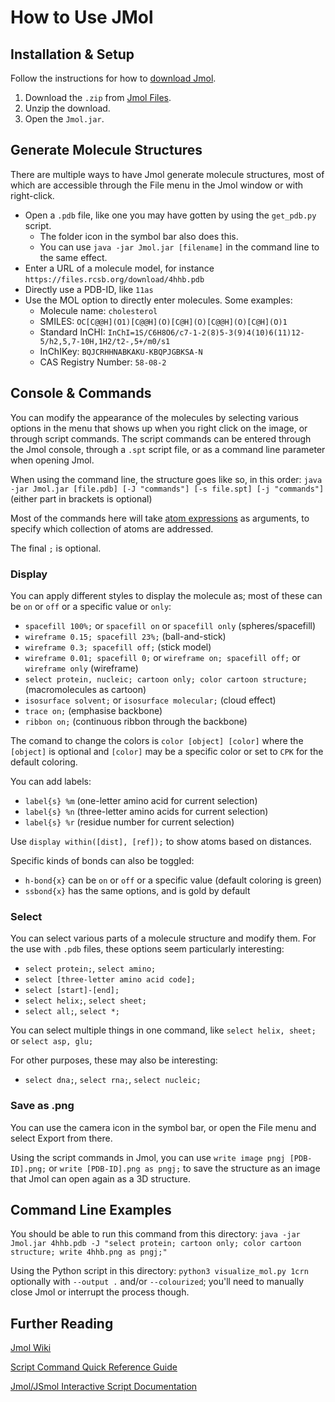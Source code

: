 # How to Use JMol

## Installation & Setup

Follow the instructions for how to [download Jmol](https://jmol.sourceforge.net/download/).

1.  Download the `.zip` from [Jmol Files](https://sourceforge.net/projects/jmol/files/).
2.  Unzip the download.
3.  Open the `Jmol.jar`.

## Generate Molecule Structures

There are multiple ways to have Jmol generate molecule structures, most of which are accessible through the File menu in the Jmol window or with right-click.

- Open a `.pdb` file, like one you may have gotten by using the `get_pdb.py` script.
  - The folder icon in the symbol bar also does this.
  - You can use `java -jar Jmol.jar [filename]` in the command line to the same effect.
- Enter a URL of a molecule model, for instance `https://files.rcsb.org/download/4hhb.pdb`
- Directly use a PDB-ID, like `11as`
- Use the MOL option to directly enter molecules. Some examples:
  - Molecule name: `cholesterol`
  - SMILES: `OC[C@@H](O1)[C@@H](O)[C@H](O)[C@@H](O)[C@H](O)1`
  - Standard InCHI: `InChI=1S/C6H8O6/c7-1-2(8)5-3(9)4(10)6(11)12-5/h2,5,7-10H,1H2/t2-,5+/m0/s1`
  - InChIKey: `BQJCRHHNABKAKU-KBQPJGBKSA-N`
  - CAS Registry Number: `58-08-2`

## Console & Commands

You can modify the appearance of the molecules by selecting various options in the menu that shows up when you right click on the image, or through script commands.
The script commands can be entered through the Jmol console, through a `.spt` script file, or as a command line parameter when opening Jmol.

When using the command line, the structure goes like so, in this order:
`java -jar Jmol.jar [file.pdb] [-J "commands"] [-s file.spt] [-j "commands"]`
(either part in brackets is optional)

Most of the commands here will take [atom expressions](https://chemapps.stolaf.edu/jmol/docs/#atomexpressions) as arguments, to specify which collection of atoms are addressed.

The final `;` is optional.

### Display

You can apply different styles to display the molecule as; most of these can be `on` or `off` or a specific value or `only`:

- `spacefill 100%;` or `spacefill on` or `spacefill only` (spheres/spacefill)
- `wireframe 0.15; spacefill 23%;` (ball-and-stick)
- `wireframe 0.3; spacefill off;` (stick model)
- `wireframe 0.01; spacefill 0;` or `wireframe on; spacefill off;` or `wireframe only` (wireframe)
- `select protein, nucleic; cartoon only; color cartoon structure;` (macromolecules as cartoon)
- `isosurface solvent;` or `isosurface molecular;` (cloud effect)
- `trace on;` (emphasise backbone)
- `ribbon on;` (continuous ribbon through the backbone)

The comand to change the colors is `color [object] [color]` where the `[object]` is optional and `[color]` may be a specific color or set to `CPK` for the default coloring.

You can add labels:

- `label{s} %m` (one-letter amino acid for current selection)
- `label{s} %n` (three-letter amino acids for current selection)
- `label{s} %r` (residue number for current selection)

Use `display within([dist], [ref]);` to show atoms based on distances.

Specific kinds of bonds can also be toggled:

- `h-bond{x}` can be `on` or `off` or a specific value (default coloring is green)
- `ssbond{x}` has the same options, and is gold by default

### Select

You can select various parts of a molecule structure and modify them.
For the use with `.pdb` files, these options seem particularly interesting:

- `select protein;`, `select amino;`
- `select [three-letter amino acid code];`
- `select [start]-[end];`
- `select helix;`, `select sheet;`
- `select all;`, `select *;`

You can select multiple things in one command, like `select helix, sheet;` or `select asp, glu;`

For other purposes, these may also be interesting:

- `select dna;`, `select rna;`, `select nucleic;`

### Save as .png

You can use the camera icon in the symbol bar, or open the File menu and select Export from there.

Using the script commands in Jmol, you can use `write image pngj [PDB-ID].png;` or `write [PDB-ID].png as pngj;` to save the structure as an image that Jmol can open again as a 3D structure.

## Command Line Examples

You should be able to run this command from this directory:
`java -jar Jmol.jar 4hhb.pdb -J "select protein; cartoon only; color cartoon structure; write 4hhb.png as pngj;"`

Using the Python script in this directory:
`python3 visualize_mol.py 1crn`
optionally with `--output .` and/or `--colourized`;
you'll need to manually close Jmol or interrupt the process though.

## Further Reading

[Jmol Wiki](https://wiki.jmol.org)

[Script Command Quick Reference Guide](https://biosci.mcdb.ucsb.edu/biochemistry/info/scriptguide.htm)

[Jmol/JSmol Interactive Script Documentation](https://chemapps.stolaf.edu/jmol/docs/)